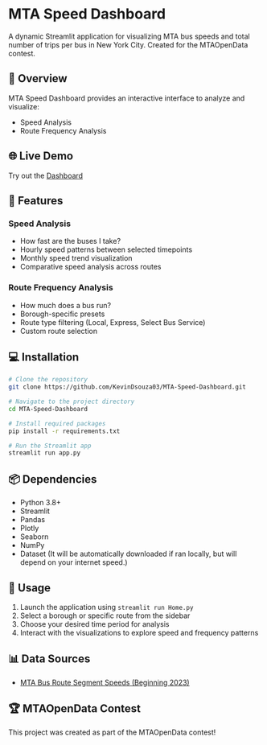 # MTA Speed Dashboard

A dynamic Streamlit application for visualizing MTA bus speeds and total number of trips per bus in New York City. Created for the MTAOpenData contest.

## 🚌 Overview

MTA Speed Dashboard provides an interactive interface to analyze and visualize:
- Speed Analysis
- Route Frequency Analysis

## 🌐 Live Demo

Try out the [Dashboard](https://mta-speed-dashboard.streamlit.app/?embed=true)


## 🎯 Features

### Speed Analysis
- How fast are the buses I take?
- Hourly speed patterns between selected timepoints
- Monthly speed trend visualization
- Comparative speed analysis across routes

### Route Frequency Analysis
- How much does a bus run?
- Borough-specific presets
- Route type filtering (Local, Express, Select Bus Service)
- Custom route selection

## 💻 Installation

```bash
# Clone the repository
git clone https://github.com/KevinDsouza03/MTA-Speed-Dashboard.git

# Navigate to the project directory
cd MTA-Speed-Dashboard

# Install required packages
pip install -r requirements.txt

# Run the Streamlit app
streamlit run app.py
```

## 📦 Dependencies

- Python 3.8+
- Streamlit
- Pandas
- Plotly
- Seaborn
- NumPy
- Dataset (It will be automatically downloaded if ran locally, but will depend on your internet speed.)

## 🚀 Usage

1. Launch the application using `streamlit run Home.py`
2. Select a borough or specific route from the sidebar
3. Choose your desired time period for analysis
4. Interact with the visualizations to explore speed and frequency patterns

## 📊 Data Sources

- [MTA Bus Route Segment Speeds (Beginning 2023)](https://data.ny.gov/Transportation/MTA-Bus-Route-Segment-Speeds-Beginning-2023/58t6-89vi/about_data)

## 🏆 MTAOpenData Contest

This project was created as part of the MTAOpenData contest!
